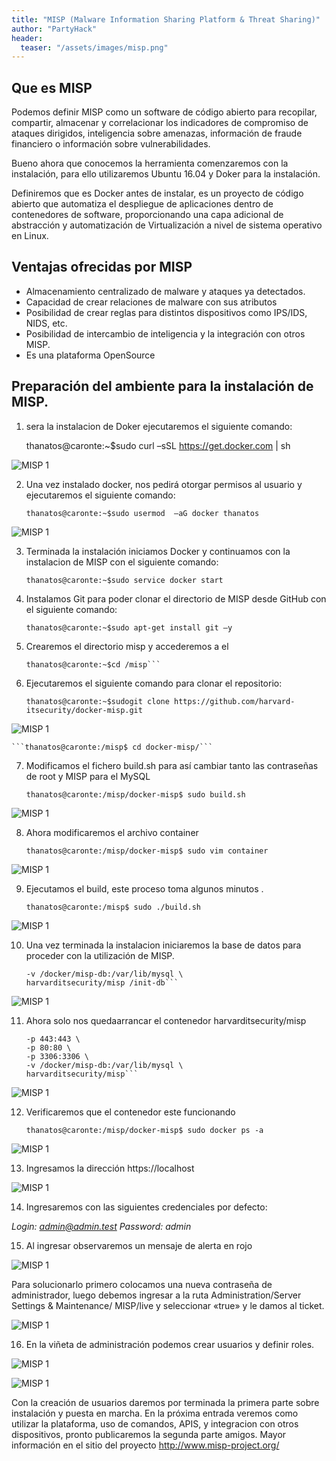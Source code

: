 ```yaml
---
title: "MISP (Malware Information Sharing Platform & Threat Sharing)"
author: "PartyHack"
header: 
  teaser: "/assets/images/misp.png"
---
```


## Que es MISP

Podemos definir MISP como un software de código abierto para recopilar, compartir, almacenar y correlacionar los indicadores de compromiso de ataques dirigidos, inteligencia sobre amenazas, información de fraude financiero o información sobre vulnerabilidades.

Bueno ahora que conocemos la herramienta comenzaremos con la instalación, para ello utilizaremos Ubuntu 16.04 y Doker para la instalación.

Definiremos que es Docker antes de instalar, es un proyecto de código abierto que automatiza el despliegue de aplicaciones dentro de contenedores de software, proporcionando una capa adicional de abstracción y automatización de Virtualización a nivel de sistema operativo en Linux.​

## Ventajas ofrecidas por MISP

- Almacenamiento centralizado de malware y ataques ya detectados.
- Capacidad de crear relaciones de malware con sus atributos
- Posibilidad de crear reglas para distintos dispositivos como IPS/IDS, NIDS, etc.
- Posibilidad de intercambio de inteligencia y la integración con otros MISP.
- Es una plataforma OpenSource

## Preparación del ambiente para la instalación de MISP.

1. sera la instalacion de Doker ejecutaremos el siguiente comando:

	thanatos@caronte:~$sudo curl –sSL https://get.docker.com | sh

![MISP 1](/assets/images/misp1.jpg)

2. Una vez instalado docker, nos pedirá otorgar permisos al usuario y ejecutaremos el siguiente comando:
	
	```thanatos@caronte:~$sudo usermod  –aG docker thanatos```
	
![MISP 1](/assets/images/misp2.jpg)

3. Terminada la instalación iniciamos Docker y continuamos con la instalacion de MISP con el siguiente comando:

	```thanatos@caronte:~$sudo service docker start```

4. Instalamos Git para poder clonar el directorio de MISP desde GitHub con el siguiente comando:
	
	```thanatos@caronte:~$sudo apt-get install git –y```

5. Crearemos el directorio misp y accederemos a el
	
	```thanatos@caronte:~$sudo mkdir /misp
	thanatos@caronte:~$cd /misp```

6. Ejecutaremos el siguiente comando para clonar el repositorio:
	
	```thanatos@caronte:~$sudogit clone https://github.com/harvard-itsecurity/docker-misp.git```
	
![MISP 1](/assets/images/misp3.jpg)
	
	```thanatos@caronte:/misp$ cd docker-misp/```

7. Modificamos el fichero build.sh para así cambiar tanto las contraseñas de root y MISP para el MySQL
	
	```thanatos@caronte:/misp/docker-misp$ sudo build.sh```
	
![MISP 1](/assets/images/misp4.jpg)

8. Ahora modificaremos el archivo container
	
	```thanatos@caronte:/misp/docker-misp$ sudo vim container```

![MISP 1](/assets/images/misp5.jpg)

9. Ejecutamos el build, este proceso toma algunos minutos .
	
	```thanatos@caronte:/misp$ sudo ./build.sh```
	
![MISP 1](/assets/images/misp6.jpg)

10. Una vez terminada la instalacion iniciaremos la base de datos para proceder con la utilización de MISP.

	```thanatos@caronte:/misp/docker-misp$ sudo docker run -it –rm \
	-v /docker/misp-db:/var/lib/mysql \
	harvarditsecurity/misp /init-db```
	
![MISP 1](/assets/images/misp7.jpg)

11. Ahora solo nos quedaarrancar el contenedor harvarditsecurity/misp

	```thanatos@caronte:/misp/docker-misp$ sudo docker run -it -d \
	-p 443:443 \
	-p 80:80 \
	-p 3306:3306 \
	-v /docker/misp-db:/var/lib/mysql \
	harvarditsecurity/misp```

![MISP 1](/assets/images/misp8.jpg)

12. Verificaremos que el contenedor este funcionando

	```thanatos@caronte:/misp/docker-misp$ sudo docker ps -a```

![MISP 1](/assets/images/misp9.jpg)

13. Ingresamos la dirección https://localhost

![MISP 1](/assets/images/misp10.jpg)

14. Ingresaremos con las siguientes credenciales por defecto:

*Login: admin@admin.test*
*Password: admin*

15. Al ingresar observaremos un mensaje de alerta en rojo

![MISP 1](/assets/images/misp11.jpg)

Para solucionarlo primero colocamos una nueva contraseña de administrador, luego debemos ingresar a la ruta Administration/Server Settings & Maintenance/ MISP/live y seleccionar «true» y le damos al ticket.

![MISP 1](/assets/images/misp12.jpg)

16. En la viñeta de administración podemos crear usuarios y definir roles.

![MISP 1](/assets/images/misp13.jpg)

![MISP 1](/assets/images/misp14.jpg)

Con la creación de usuarios daremos por terminada la primera parte sobre instalación y puesta en marcha.
En la próxima entrada veremos como utilizar la plataforma, uso de comandos, APIS, y integracion con otros dispositivos, pronto publicaremos la segunda parte amigos.
Mayor información en el sitio del proyecto http://www.misp-project.org/